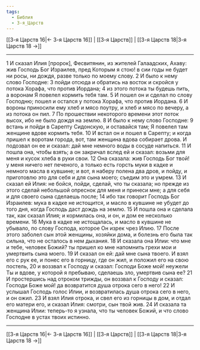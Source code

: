 ```yaml
---
tags:
  - Библия
  - 3-я_Царств
---
```

[[3-я Царств 16|← 3-я Царств 16]] | [[3-я Царств]] | [[3-я Царств 18|3-я Царств 18 →]]

---
1 И сказал Илия [пророк], Фесвитянин, из жителей Галаадских, Ахаву: жив Господь Бог Израилев, пред Которым я стою! в сии годы не будет ни росы, ни дождя, разве только по моему слову.
2 И было к нему слово Господне:
3 пойди отсюда и обратись на восток и скройся у потока Хорафа, что против Иордана;
4 из этого потока ты будешь пить, а воронам Я повелел кормить тебя там.
5 И пошел он и сделал по слову Господню; пошел и остался у потока Хорафа, что против Иордана.
6 И вороны приносили ему хлеб и мясо поутру, и хлеб и мясо по вечеру, а из потока он пил.
7 По прошествии некоторого времени этот поток высох, ибо не было дождя на землю.
8 И было к нему слово Господне:
9 встань и пойди в Сарепту Сидонскую, и оставайся там; Я повелел там женщине вдове кормить тебя.
10 И встал он и пошел в Сарепту; и когда пришел к воротам города, вот, там женщина вдова собирает дрова. И подозвал он ее и сказал: дай мне немного воды в сосуде напиться.
11 И пошла она, чтобы взять; а он закричал вслед ей и сказал: возьми для меня и кусок хлеба в руки свои.
12 Она сказала: жив Господь Бог твой! у меня ничего нет печеного, а только есть горсть муки в кадке и немного масла в кувшине; и вот, я наберу полена два дров, и пойду, и приготовлю это для себя и для сына моего; съедим это и умрем.
13 И сказал ей Илия: не бойся, пойди, сделай, что ты сказала; но прежде из этого сделай небольшой опреснок для меня и принеси мне; а для себя и для своего сына сделаешь после;
14 ибо так говорит Господь Бог Израилев: мука в кадке не истощится, и масло в кувшине не убудет до того дня, когда Господь даст дождь на землю.
15 И пошла она и сделала так, как сказал Илия; и кормилась она, и он, и дом ее несколько времени.
16 Мука в кадке не истощалась, и масло в кувшине не убывало, по слову Господа, которое Он изрек чрез Илию.
17 После этого заболел сын этой женщины, хозяйки дома, и болезнь его была так сильна, что не осталось в нем дыхания.
18 И сказала она Илии: что мне и тебе, человек Божий? ты пришел ко мне напомнить грехи мои и умертвить сына моего.
19 И сказал он ей: дай мне сына твоего. И взял его с рук ее, и понес его в горницу, где он жил, и положил его на свою постель,
20 и воззвал к Господу и сказал: Господи Боже мой! неужели Ты и вдове, у которой я пребываю, сделаешь зло, умертвив сына ее?
21 И простершись над отроком трижды, он воззвал к Господу и сказал: Господи Боже мой! да возвратится душа отрока сего в него!
22 И услышал Господь голос Илии, и возвратилась душа отрока сего в него, и он ожил.
23 И взял Илия отрока, и свел его из горницы в дом, и отдал его матери его, и сказал Илия: смотри, сын твой жив.
24 И сказала та женщина Илии: теперь-то я узнала, что ты человек Божий, и что слово Господне в устах твоих истинно.

---
[[3-я Царств 16|← 3-я Царств 16]] | [[3-я Царств]] | [[3-я Царств 18|3-я Царств 18 →]]